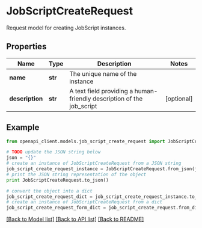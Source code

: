 # JobScriptCreateRequest

Request model for creating JobScript instances.

## Properties
Name | Type | Description | Notes
------------ | ------------- | ------------- | -------------
**name** | **str** | The unique name of the instance | 
**description** | **str** | A text field providing a human-friendly description of the job_script | [optional] 

## Example

```python
from openapi_client.models.job_script_create_request import JobScriptCreateRequest

# TODO update the JSON string below
json = "{}"
# create an instance of JobScriptCreateRequest from a JSON string
job_script_create_request_instance = JobScriptCreateRequest.from_json(json)
# print the JSON string representation of the object
print JobScriptCreateRequest.to_json()

# convert the object into a dict
job_script_create_request_dict = job_script_create_request_instance.to_dict()
# create an instance of JobScriptCreateRequest from a dict
job_script_create_request_form_dict = job_script_create_request.from_dict(job_script_create_request_dict)
```
[[Back to Model list]](../README.md#documentation-for-models) [[Back to API list]](../README.md#documentation-for-api-endpoints) [[Back to README]](../README.md)


